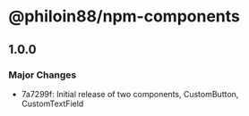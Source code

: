# @philoin88/npm-components

## 1.0.0

### Major Changes

- 7a7299f: Initial release of two components, CustomButton, CustomTextField
